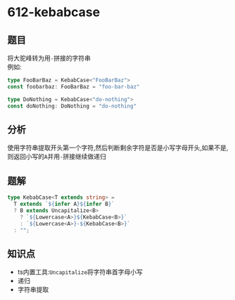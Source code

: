 # 612-kebabcase
## 题目
将大驼峰转为用`-`拼接的字符串  
例如:
```ts
type FooBarBaz = KebabCase<"FooBarBaz">
const foobarbaz: FooBarBaz = "foo-bar-baz"

type DoNothing = KebabCase<"do-nothing">
const doNothing: DoNothing = "do-nothing"
```
## 分析
使用字符串提取开头第一个字符,然后判断剩余字符是否是小写字母开头,如果不是,则返回小写的`A`并用`-`拼接继续做递归
## 题解
```ts
type KebabCase<T extends string> =
  T extends `${infer A}${infer B}` 
  ? B extends Uncapitalize<B> 
    ? `${Lowercase<A>}${KebabCase<B>}` 
    : `${Lowercase<A>}-${KebabCase<B>}` 
  : "";
```
## 知识点
- ts内置工具:`Uncapitalize`将字符串首字母小写
- 递归
- 字符串提取